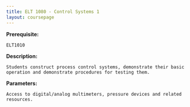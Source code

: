 ```yaml
---
title: ELT 1080 - Control Systems 1
layout: coursepage
---
```

**Prerequisite:**

    ELT1010

**Description:**

    Students construct process control systems, demonstrate their basic operation and demonstrate procedures for testing them.

**Parameters:**

    Access to digital/analog multimeters, pressure devices and related resources.
